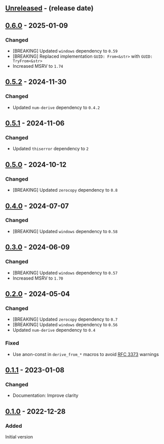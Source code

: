 <!-- next-header -->

## [Unreleased] - (release date)

## [0.6.0] - 2025-01-09

### Changed

- [BREAKING] Updated `windows` dependency to `0.59`
- [BREAKING] Replaced implementation `GUID: From<&str>` with `GUID: TryFrom<&str>`
- Increased MSRV to `1.74`

## [0.5.2] - 2024-11-30

### Changed

- Updated `num-derive` dependency to `0.4.2`

## [0.5.1] - 2024-11-06

### Changed

- Updated `thiserror` dependency to `2`

## [0.5.0] - 2024-10-12

### Changed

- [BREAKING] Updated `zerocopy` dependency to `0.8`

## [0.4.0] - 2024-07-07

### Changed

- [BREAKING] Updated `windows` dependency to `0.58`

## [0.3.0] - 2024-06-09

### Changed

- [BREAKING] Updated `windows` dependency to `0.57`
- Increased MSRV to `1.70`

## [0.2.0] - 2024-05-04

### Changed

- [BREAKING] Updated `zerocopy` dependency to `0.7`
- [BREAKING] Updated `windows` dependency to `0.56`
- Updated `num-derive` dependency to `0.4`

### Fixed

- Use anon-const in `derive_from_*` macros to avoid [RFC 3373](https://rust-lang.github.io/rfcs/3373-avoid-nonlocal-definitions-in-fns.html) warnings

## [0.1.1] - 2023-01-08

### Changed

- Documentation: Improve clarity

## [0.1.0] - 2022-12-28

### Added

Initial version

<!-- next-url -->
[Unreleased]: https://github.com/matthias-stemmler/wnf/compare/v0.6.0...HEAD
[0.6.0]: https://github.com/matthias-stemmler/wnf/compare/v0.5.2...v0.6.0
[0.5.2]: https://github.com/matthias-stemmler/wnf/compare/v0.5.1...v0.5.2
[0.5.1]: https://github.com/matthias-stemmler/wnf/compare/v0.5.0...v0.5.1
[0.5.0]: https://github.com/matthias-stemmler/wnf/compare/v0.4.0...v0.5.0
[0.4.0]: https://github.com/matthias-stemmler/wnf/compare/v0.3.0...v0.4.0
[0.3.0]: https://github.com/matthias-stemmler/wnf/compare/v0.2.0...v0.3.0
[0.2.0]: https://github.com/matthias-stemmler/wnf/compare/v0.1.1...v0.2.0
[0.1.1]: https://github.com/matthias-stemmler/wnf/compare/v0.1.0...v0.1.1
[0.1.0]: https://github.com/matthias-stemmler/wnf/tree/v0.1.0
